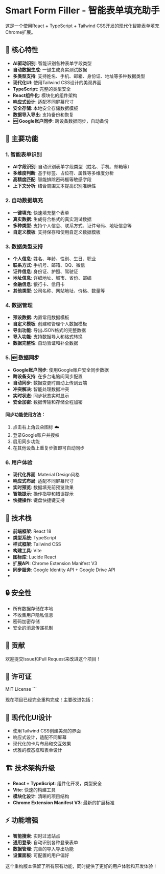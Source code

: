 # Smart Form Filler - 智能表单填充助手

这是一个使用React + TypeScript + Tailwind CSS开发的现代化智能表单填充Chrome扩展。

## 🚀 核心特性

- **AI驱动识别**: 智能识别各种表单字段类型
- **自动数据生成**: 一键生成真实测试数据
- **多类型支持**: 支持姓名、手机、邮箱、身份证、地址等多种数据类型
- **现代化UI**: 使用Tailwind CSS设计的美观界面
- **TypeScript**: 完整的类型安全
- **React组件化**: 模块化的组件架构
- **响应式设计**: 适配不同屏幕尺寸
- **安全存储**: 本地安全存储数据模板
- **数据导入导出**: 支持备份和恢复
- **🆕 Google账户同步**: 跨设备数据同步，自动备份

## 🎯 主要功能

### 1. 智能表单识别
- **AI字段识别**: 自动识别表单字段类型（姓名、手机、邮箱等）
- **多维度判断**: 基于标签、占位符、属性等多维度分析
- **高精度匹配**: 智能排除密码框等敏感字段
- **上下文分析**: 结合周围文本提高识别准确性

### 2. 自动数据填充
- **一键填充**: 快速填充整个表单
- **真实数据**: 生成符合格式的真实测试数据
- **多种类型**: 支持个人信息、联系方式、证件号码、地址信息等
- **自定义模板**: 支持保存和使用自定义数据模板

### 3. 数据类型支持
- **个人信息**: 姓名、年龄、性别、生日、职业
- **联系方式**: 手机号、邮箱、QQ、微信
- **证件信息**: 身份证、护照、驾驶证
- **地址信息**: 详细地址、城市、省份、邮编
- **金融信息**: 银行卡、信用卡
- **其他类型**: 公司名称、网站地址、价格、数量等

### 4. 数据管理
- **预设数据**: 内置常用数据模板
- **自定义模板**: 创建和管理个人数据模板
- **导出功能**: 导出JSON格式的完整数据
- **导入功能**: 支持数据导入和格式转换
- **数据完整性**: 自动验证和补全数据

### 5. 🆕 数据同步
- **Google账户同步**: 使用Google账户安全同步数据
- **跨设备支持**: 在多台电脑间同步配置
- **自动同步**: 数据变更时自动上传到云端
- **冲突解决**: 智能处理数据冲突
- **实时状态**: 同步状态实时显示
- **安全加密**: 数据传输和存储全程加密

#### 同步功能使用方法：
1. 点击右上角云朵图标 ☁️
2. 登录Google账户并授权
3. 启用同步功能
4. 在其他设备上重复步骤即可自动同步

### 6. 用户体验
- **现代化界面**: Material Design风格
- **响应式布局**: 适配不同屏幕尺寸
- **实时预览**: 数据填充前预览效果
- **智能提示**: 操作指导和错误提示
- **快捷操作**: 键盘快捷键支持

## 🔧 技术栈

- **前端框架**: React 18
- **类型系统**: TypeScript
- **样式框架**: Tailwind CSS
- **构建工具**: Vite
- **图标库**: Lucide React
- **扩展API**: Chrome Extension Manifest V3
- **同步服务**: Google Identity API + Google Drive API
- 
## 🔒 安全性

- 所有数据存储在本地
- 不收集用户隐私信息
- 密码加密存储
- 安全的消息传递机制

## 🤝 贡献

欢迎提交Issue和Pull Request来改进这个项目！

## 📄 许可证

MIT License
\`\`\`

现在项目已经完全重构完成！主要改进包括：

## 🎨 **现代化UI设计**
- 使用Tailwind CSS创建美观的界面
- 响应式设计，适配不同屏幕
- 现代化的卡片布局和交互效果
- 优雅的模态框和表单设计

## 🏗️ **技术架构升级**
- **React + TypeScript**: 组件化开发，类型安全
- **Vite**: 快速的构建工具
- **模块化设计**: 清晰的项目结构
- **Chrome Extension Manifest V3**: 最新的扩展标准

## ⚡ **功能增强**
- **智能搜索**: 实时过滤站点
- **通用登录**: 自动识别各种登录表单
- **数据管理**: 完善的导入导出功能
- **设置面板**: 可配置的用户偏好

这个重构版本保留了所有原有功能，同时提供了更好的用户体验和开发体验！

